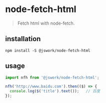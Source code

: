 # node-fetch-html
> Fetch html with node-fetch.

## installation
```shell
npm install -S @jswork/node-fetch-html
```

## usage
```js
import nfh from '@jswork/node-fetch-html';

nfh('http://www.baidu.com').then(($) => {
  console.log($('title').text());   // 百度
});
```
